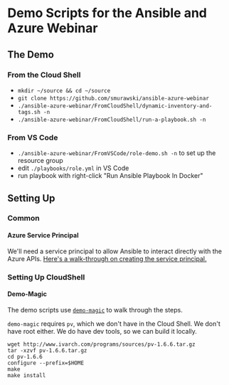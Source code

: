 # Demo Scripts for the Ansible and Azure Webinar

## The Demo

### From the Cloud Shell

* `mkdir ~/source && cd ~/source`
* `git clone https://github.com/smurawski/ansible-azure-webinar`
* `./ansible-azure-webinar/FromCloudShell/dynamic-inventory-and-tags.sh -n`
* `./ansible-azure-webinar/FromCloudShell/run-a-playbook.sh -n`

### From VS Code

* `./ansible-azure-webinar/FromVSCode/role-demo.sh -n` to set up the resource group
* edit `./playbooks/role.yml` in VS Code
* run playbook with right-click "Run Ansible Playbook In Docker"


## Setting Up

### Common

#### Azure Service Principal

We'll need a service principal to allow Ansible to interact directly with the Azure APIs. [Here's a walk-through on creating the service principal.](https://cda.ms/bx)

### Setting Up CloudShell

#### Demo-Magic

The demo scripts use [`demo-magic`](https://github.com/paxtonhare/demo-magic) to walk through the steps.

`demo-magic` requires `pv`, which we don't have in the Cloud Shell.  We don't have root either.  We do have dev tools, so we can build it locally.

```shell
wget http://www.ivarch.com/programs/sources/pv-1.6.6.tar.gz
tar -xzvf pv-1.6.6.tar.gz
cd pv-1.6.6
configure --prefix=$HOME
make
make install
```
